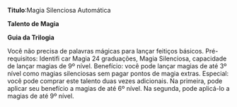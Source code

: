 **Titulo**:Magia Silenciosa Automática

**Talento de Magia**

**Guia da Trilogia**

 Você não precisa de palavras mágicas para lançar feitiços básicos. Pré-requisitos: Identifi car Magia 24 graduações, Magia Silenciosa, capacidade de lançar magias de 9º nível. Benefício: você pode lançar magias de até 3º nível como magias silenciosas sem pagar pontos de magia extras. Especial: você pode comprar este talento duas vezes adicionais. Na primeira, pode aplicar seu benefício a magias de até 6º nível. Na segunda, pode aplicá-lo a magias de até 9º nível.